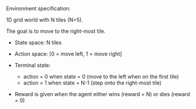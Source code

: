Environment specification:

1D grid world with N tiles (N=5).

The goal is to move to the right-most tile.

- State space: N tiles

- Action space: [0 = move left, 1 = move right]

- Terminal state:
    - action = 0 when state = 0 (move to the left when on the first tile)
    - action = 1 when state = N-1 (step onto the right-most tile)

- Reward is given when the agent either wins (reward = N) or dies (reward = 0)